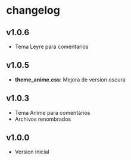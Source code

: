# changelog

## v1.0.6

- Tema Leyre para comentarios

## v1.0.5

- **theme_anime.css**: Mejora de version oscura 

## v1.0.3

- Tema Anime para comentarios
- Archivos renombrados

## v1.0.0

- Version inicial